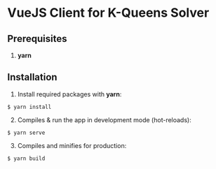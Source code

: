 # VueJS Client for K-Queens Solver

## Prerequisites

1.  **yarn**

## Installation

1.  Install required packages with **yarn**:

```shell
$ yarn install
```

2.  Compiles & run the app in development mode (hot-reloads):

```shell
$ yarn serve
```

3.  Compiles and minifies for production:

```shell
$ yarn build
```
